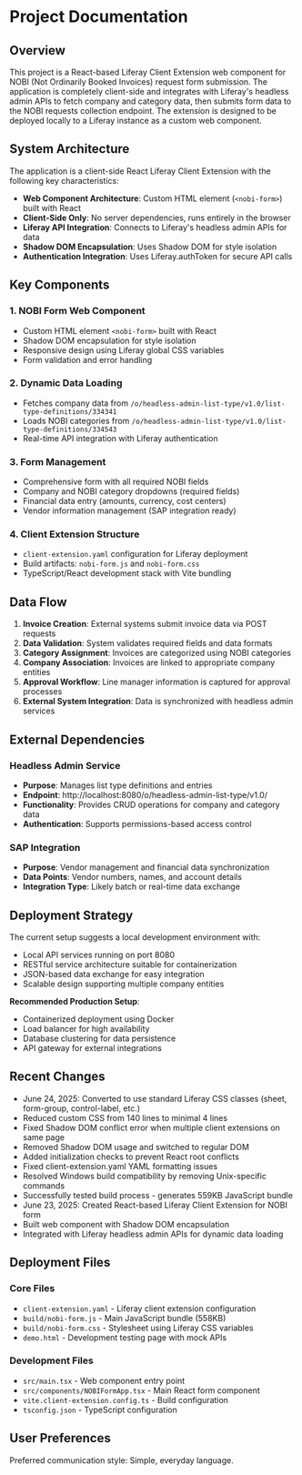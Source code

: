 # Project Documentation

## Overview

This project is a React-based Liferay Client Extension web component for NOBI (Not Ordinarily Booked Invoices) request form submission. The application is completely client-side and integrates with Liferay's headless admin APIs to fetch company and category data, then submits form data to the NOBI requests collection endpoint. The extension is designed to be deployed locally to a Liferay instance as a custom web component.

## System Architecture

The application is a client-side React Liferay Client Extension with the following key characteristics:

- **Web Component Architecture**: Custom HTML element (`<nobi-form>`) built with React
- **Client-Side Only**: No server dependencies, runs entirely in the browser
- **Liferay API Integration**: Connects to Liferay's headless admin APIs for data
- **Shadow DOM Encapsulation**: Uses Shadow DOM for style isolation
- **Authentication Integration**: Uses Liferay.authToken for secure API calls

## Key Components

### 1. NOBI Form Web Component
- Custom HTML element `<nobi-form>` built with React
- Shadow DOM encapsulation for style isolation
- Responsive design using Liferay global CSS variables
- Form validation and error handling

### 2. Dynamic Data Loading
- Fetches company data from `/o/headless-admin-list-type/v1.0/list-type-definitions/334341`
- Loads NOBI categories from `/o/headless-admin-list-type/v1.0/list-type-definitions/334543`
- Real-time API integration with Liferay authentication

### 3. Form Management
- Comprehensive form with all required NOBI fields
- Company and NOBI category dropdowns (required fields)
- Financial data entry (amounts, currency, cost centers)
- Vendor information management (SAP integration ready)

### 4. Client Extension Structure
- `client-extension.yaml` configuration for Liferay deployment
- Build artifacts: `nobi-form.js` and `nobi-form.css`
- TypeScript/React development stack with Vite bundling

## Data Flow

1. **Invoice Creation**: External systems submit invoice data via POST requests
2. **Data Validation**: System validates required fields and data formats
3. **Category Assignment**: Invoices are categorized using NOBI categories
4. **Company Association**: Invoices are linked to appropriate company entities
5. **Approval Workflow**: Line manager information is captured for approval processes
6. **External System Integration**: Data is synchronized with headless admin services

## External Dependencies

### Headless Admin Service
- **Purpose**: Manages list type definitions and entries
- **Endpoint**: http://localhost:8080/o/headless-admin-list-type/v1.0/
- **Functionality**: Provides CRUD operations for company and category data
- **Authentication**: Supports permissions-based access control

### SAP Integration
- **Purpose**: Vendor management and financial data synchronization
- **Data Points**: Vendor numbers, names, and account details
- **Integration Type**: Likely batch or real-time data exchange

## Deployment Strategy

The current setup suggests a local development environment with:
- Local API services running on port 8080
- RESTful service architecture suitable for containerization
- JSON-based data exchange for easy integration
- Scalable design supporting multiple company entities

**Recommended Production Setup**:
- Containerized deployment using Docker
- Load balancer for high availability
- Database clustering for data persistence
- API gateway for external integrations

## Recent Changes

- June 24, 2025: Converted to use standard Liferay CSS classes (sheet, form-group, control-label, etc.)
- Reduced custom CSS from 140 lines to minimal 4 lines
- Fixed Shadow DOM conflict error when multiple client extensions on same page
- Removed Shadow DOM usage and switched to regular DOM
- Added initialization checks to prevent React root conflicts
- Fixed client-extension.yaml YAML formatting issues
- Resolved Windows build compatibility by removing Unix-specific commands
- Successfully tested build process - generates 559KB JavaScript bundle
- June 23, 2025: Created React-based Liferay Client Extension for NOBI form
- Built web component with Shadow DOM encapsulation
- Integrated with Liferay headless admin APIs for dynamic data loading

## Deployment Files

### Core Files
- `client-extension.yaml` - Liferay client extension configuration
- `build/nobi-form.js` - Main JavaScript bundle (558KB)
- `build/nobi-form.css` - Stylesheet using Liferay CSS variables
- `demo.html` - Development testing page with mock APIs

### Development Files  
- `src/main.tsx` - Web component entry point
- `src/components/NOBIFormApp.tsx` - Main React form component
- `vite.client-extension.config.ts` - Build configuration
- `tsconfig.json` - TypeScript configuration

## User Preferences

Preferred communication style: Simple, everyday language.